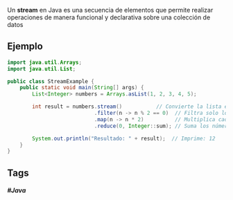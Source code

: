 Un **stream** en Java es una secuencia de elementos que permite realizar operaciones de manera funcional y declarativa sobre una colección de datos

## Ejemplo

```java
import java.util.Arrays;
import java.util.List;

public class StreamExample {
    public static void main(String[] args) {
        List<Integer> numbers = Arrays.asList(1, 2, 3, 4, 5);

        int result = numbers.stream()           // Convierte la lista en un Stream
                            .filter(n -> n % 2 == 0)  // Filtra solo los números pares
                            .map(n -> n * 2)          // Multiplica cada número por 2
                            .reduce(0, Integer::sum); // Suma los números

        System.out.println("Resultado: " + result);  // Imprime: 12
    }
}
```
## Tags

##### #Java

